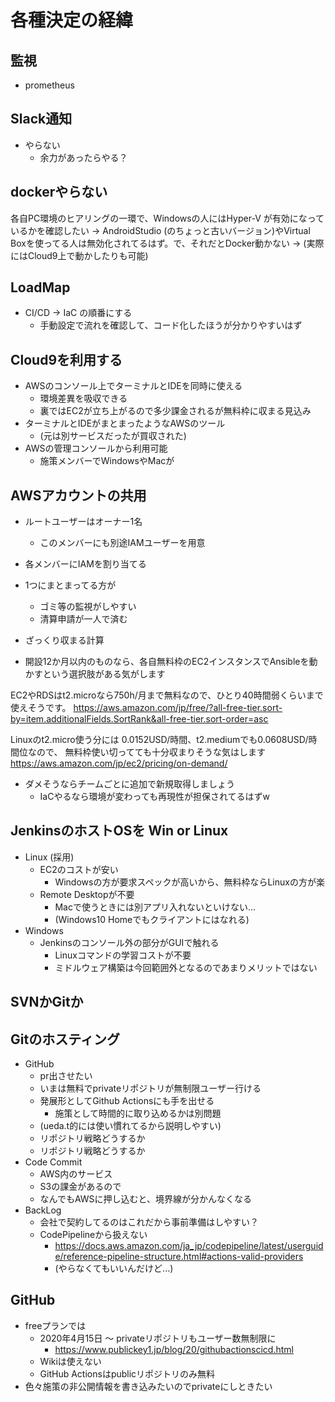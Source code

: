 # 各種決定の経緯

## 監視
- prometheus

## Slack通知
- やらない
  - 余力があったらやる？

## dockerやらない

各自PC環境のヒアリングの一環で、Windowsの人にはHyper-V が有効になっているかを確認したい
→ AndroidStudio (のちょっと古いバージョン)やVirtual Boxを使ってる人は無効化されてるはず。で、それだとDocker動かない
→ (実際にはCloud9上で動かしたりも可能)

## LoadMap
- CI/CD → IaC の順番にする
  - 手動設定で流れを確認して、コード化したほうが分かりやすいはず

## Cloud9を利用する
  - AWSのコンソール上でターミナルとIDEを同時に使える
    - 環境差異を吸収できる
    - 裏ではEC2が立ち上がるので多少課金されるが無料枠に収まる見込み
- ターミナルとIDEがまとまったようなAWSのツール
  - (元は別サービスだったが買収された)
- AWSの管理コンソールから利用可能
  - 施策メンバーでWindowsやMacが

## AWSアカウントの共用
  - ルートユーザーはオーナー1名
    - このメンバーにも別途IAMユーザーを用意
  - 各メンバーにIAMを割り当てる
- 1つにまとまってる方が
  - ゴミ等の監視がしやすい
  - 清算申請が一人で済む

- ざっくり収まる計算

- 開設12か月以内のものなら、各自無料枠のEC2インスタンスでAnsibleを動かすという選択肢がある気がします

EC2やRDSはt2.microなら750h/月まで無料なので、ひとり40時間弱くらいまで使えそうです。
https://aws.amazon.com/jp/free/?all-free-tier.sort-by=item.additionalFields.SortRank&all-free-tier.sort-order=asc

Linuxのt2.micro使う分には 0.0152USD/時間、t2.mediumでも0.0608USD/時間位なので、
無料枠使い切ってても十分収まりそうな気はします
https://aws.amazon.com/jp/ec2/pricing/on-demand/
- ダメそうならチームごとに追加で新規取得しましょう
  - IaCやるなら環境が変わっても再現性が担保されてるはずw

## JenkinsのホストOSを Win or Linux
- Linux (採用)
  - EC2のコストが安い
    - Windowsの方が要求スペックが高いから、無料枠ならLinuxの方が楽
  - Remote Desktopが不要
    - Macで使うときには別アプリ入れないといけない...
    - (Windows10 Homeでもクライアントにはなれる)
- Windows
  - Jenkinsのコンソール外の部分がGUIで触れる
    - Linuxコマンドの学習コストが不要
    - ミドルウェア構築は今回範囲外となるのであまりメリットではない

## SVNかGitか
## Gitのホスティング
- GitHub
  - pr出させたい
  - いまは無料でprivateリポジトリが無制限ユーザー行ける
  - 発展形としてGithub Actionsにも手を出せる
    - 施策として時間的に取り込めるかは別問題
  - (ueda.t的には使い慣れてるから説明しやすい)
  - リポジトリ戦略どうするか
  - リポジトリ戦略どうするか
- Code Commit
  - AWS内のサービス
  - S3の課金があるので
  - なんでもAWSに押し込むと、境界線が分かんなくなる
- BackLog
  - 会社で契約してるのはこれだから事前準備はしやすい？
  - CodePipelineから扱えない
    - https://docs.aws.amazon.com/ja_jp/codepipeline/latest/userguide/reference-pipeline-structure.html#actions-valid-providers
    -  (やらなくてもいいんだけど...)

## GitHub
- freeプランでは
  - 2020年4月15日 ～ privateリポジトリもユーザー数無制限に
    - https://www.publickey1.jp/blog/20/githubactionscicd.html
  - Wikiは使えない
  - GitHub Actionsはpublicリポジトリのみ無料
- 色々施策の非公開情報を書き込みたいのでprivateにしときたい

